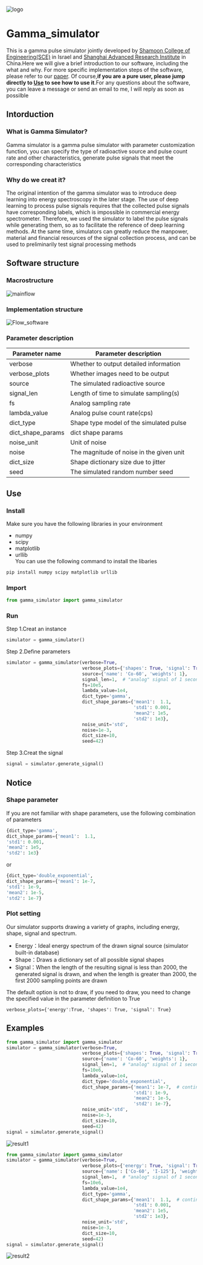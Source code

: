 ![logo](./fig/logo.png)
# Gamma_simulator
     
This is a gamma pulse simulator jointly developed by [Shamoon College of Engineering(SCE)](https://en.sce.ac.il/) in Israel and [Shanghai Advanced Research Institute](http://www.sari.cas.cn/) in China.Here we will give a brief introduction to our software, including the what and why. For more specific implementation steps of the software, please refer to our [paper](). Of course,**if you are a pure user, please jump directly to [Use](#Use) to see how to use it**.For any questions about the software, you can leave a message or send an email to me, I will reply as soon as possilble

## Intorduction
### What is Gamma Simulator?

Gamma simulator is a gamma pulse simulator with parameter customization function, you can specify the type of radioactive source and pulse count rate and other characteristics, generate pulse signals that meet the corresponding characteristics

### Why do we creat it?

The original intention of the gamma simulator was to introduce deep learning into energy spectroscopy in the later stage. The use of deep learning to process pulse signals requires that the collected pulse signals have corresponding labels, which is impossible in commercial energy spectrometer. Therefore, we used the simulator to label the pulse signals while generating them, so as to facilitate the reference of deep learning methods. At the same time, simulators can greatly reduce the manpower, material and financial resources of the signal collection process, and can be used to preliminarily test signal processing methods

## Software structure
### Macrostructure
![mainflow](./fig/mainflow.png)
### Implementation structure
 ![Flow_software](./fig/Flow_software.png)
### Parameter description
|Parameter name  |Parameter description|
| --- | -----------|
| verbose   | Whether to output detailed information   |
| verbose_plots   | Whether images need to be output   |
| source   | The simulated radioactive source   |
| signal_len   | Length of time to simulate sampling(s)   |
| fs   | Analog sampling rate   |
| lambda_value   | Analog pulse count rate(cps)   |
| dict_type    | Shape type model of the simulated pulse   |
| dict_shape_params   | dict shape params   |
| noise_unit   | Unit of noise   |
| noise   | The magnitude of noise in the given unit   |
| dict_size   | Shape dictionary size due to jitter   |
| seed   | The simulated random number seed   |
## Use
### Install
Make sure you have the following libraries in your environment
* numpy
* scipy
* matplotlib
* urllib  
You can use the following command to install the libaries
```bash
pip install numpy scipy matplotlib urllib
```
### Import
```python
from gamma_simulator import gamma_simulator
```

### Run
Step 1.Creat an instance
```python
simulator = gamma_simulator()
```
Step 2.Define parameters
```python
simulator = gamma_simulator(verbose=True,
                            verbose_plots={'shapes': True, 'signal': True},
                            source={'name': 'Co-60', 'weights': 1},
                            signal_len=1,  # "analog" signal of 1 second that are 1e7 samples
                            fs=10e5,
                            lambda_value=1e4,
                            dict_type='gamma',
                            dict_shape_params={'mean1':  1.1,
                                               'std1': 0.001,
                                               'mean2': 1e5,
                                               'std2': 1e3},
                            noise_unit='std',
                            noise=1e-3,
                            dict_size=10,
                            seed=42)
```
Step 3.Creat the signal
```python
signal = simulator.generate_signal()
```


## Notice
### Shape parameter
If you are not familiar with shape parameters, use the following combination of parameters
```python
{dict_type='gamma',
dict_shape_params={'mean1':  1.1,
'std1': 0.001,
'mean2': 1e5,
'std2': 1e3}
```
or
```python
{dict_type='double_exponential',
dict_shape_params={'mean1': 1e-7, 
'std1': 1e-9,
'mean2': 1e-5,
'std2': 1e-7}
```
### Plot setting
Our simulator supports drawing a variety of graphs, including energy, shape, signal and spectrum.
* Energy：Ideal energy spectrum of the drawn signal source (simulator built-in database)
* Shape：Draws a dictionary set of all possible signal shapes
* Signal：When the length of the resulting signal is less than 2000, the generated signal is drawn, and when the length is greater than 2000, the first 2000 sampling points are drawn


The default option is not to draw, if you need to draw, you need to change the specified value in the parameter definition to True
```
verbose_plots={'energy':True, 'shapes': True, 'signal': True}
```
## Examples

```python
from gamma_simulator import gamma_simulator
simulator = gamma_simulator(verbose=True,
                            verbose_plots={'shapes': True, 'signal': True},
                            source={'name': 'Co-60', 'weights': 1},
                            signal_len=1,  # "analog" signal of 1 second that are 1e7 samples
                            fs=10e6,
                            lambda_value=1e4,
                            dict_type='double_exponential',
                            dict_shape_params={'mean1': 1e-7,  # continuous-time parameters measured in seconds
                                               'std1': 1e-9,
                                               'mean2': 1e-5,
                                               'std2': 1e-7},
                            noise_unit='std',
                            noise=1e-3,
                            dict_size=10,
                            seed=42)
signal = simulator.generate_signal()
```

![result1](./fig/Result_for_example1.png)

```python
from gamma_simulator import gamma_simulator
simulator = gamma_simulator(verbose=True,
                            verbose_plots={'energy': True, 'signal': True},
                            source={'name': ['Co-60', 'I-125'], 'weights': [1, 2]},
                            signal_len=1,  # "analog" signal of 1 second that are 1e7 samples
                            fs=10e6,
                            lambda_value=1e4,
                            dict_type='gamma',
                            dict_shape_params={'mean1':  1.1,  # continuous-time parameters measured in seconds
                                               'std1': 0.001,
                                               'mean2': 1e5,
                                               'std2': 1e3},
                            noise_unit='std',
                            noise=1e-3,
                            dict_size=10,
                            seed=42)
signal = simulator.generate_signal()
```

![result2](./fig/Result_for_example2.png)
